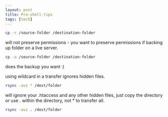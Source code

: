 ```yaml
---
layout: post
title: Pro-shell-tips
tags: [tech]
---
```

``` bash
cp -r /source-folder /destination-folder
```
will not preserve permissions - you want to preserve permissions if backing up folder on a live server.
``` bash
cp -a /source-folder /destination-folder
```
does the backup you want :)

using wildcard in a transfer ignores hidden files.
``` bash
rsync -avz * /dest/folder
```
will ignore your .htaccess and any other hidden files, just copy the directory or use . within the directory, not * to transfer all.
``` bash
rsync -avz . /dest/folder
```
